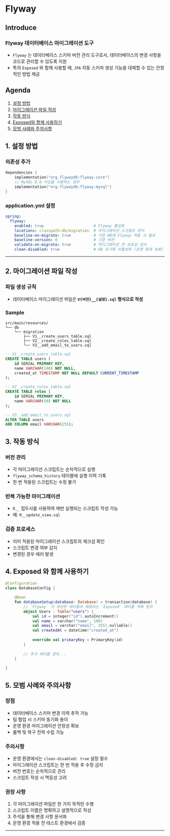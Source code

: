 # Flyway

## Introduce

### Flyway 데이터베이스 마이그레이션 도구

- `Flyway` 는 데이터베이스 스키마 버전 관리 도구로서, 데이터베이스의 변경 사항을 코드로 관리할 수 있도록 지원
- 특히 `Exposed` 와 함께 사용할 때, `JPA` 자동 스키마 생성 기능을 대체할 수 있는 안정적인 방법 제공

## Agenda

1. [설정 방법](#1-설정-방법)
2. [마이그레이션 파일 작성](#2-마이그레이션-파일-작성)
3. [작동 방식](#3-작동-방식)
4. [Exposed와 함께 사용하기](#4-exposed와-함께-사용하기)
5. [모범 사례와 주의사항](#5-모범-사례와-주의사항)

## 1. 설정 방법

### 의존성 추가

```kotlin
dependencies {
    implementation("org.flywaydb:flyway-core")
    // MySQL 8.0 이상을 사용하는 경우
    implementation("org.flywaydb:flyway-mysql")
}
```

### application.yml 설정

```yaml
spring:
  flyway:
    enabled: true                      # Flyway 활성화
    locations: classpath:db/migration  # 마이그레이션 스크립트 위치
    baseline-on-migrate: true          # 기존 DB에 Flyway 적용 시 필요
    baseline-version: 0                # 기준 버전
    validate-on-migrate: true          # 마이그레이션 전 유효성 검사
    clean-disabled: true               # DB 초기화 비활성화 (운영 환경 보호)
```

---

## 2. 마이그레이션 파일 작성

### 파일 생성 규칙

- 데이터베이스 마이그레이션 파일은 **`V{버전}__{설명}.sql` 형식으로 작성**

### Sample

```
src/main/resources/
└── db
    └── migration
        ├── V1__create_users_table.sql
        ├── V2__create_roles_table.sql
        └── V3__add_email_to_users.sql
```

```sql
-- V1__create_users_table.sql
CREATE TABLE users (
    id SERIAL PRIMARY KEY,
    name VARCHAR(100) NOT NULL,
    created_at TIMESTAMP NOT NULL DEFAULT CURRENT_TIMESTAMP
);

-- V2__create_roles_table.sql
CREATE TABLE roles (
    id SERIAL PRIMARY KEY,
    name VARCHAR(50) NOT NULL
);

-- V3__add_email_to_users.sql
ALTER TABLE users
ADD COLUMN email VARCHAR(255);
```

## 3. 작동 방식

### 버전 관리

- 각 마이그레이션 스크립트는 순차적으로 실행
- `flyway_schema_history` 테이블에 실행 이력 기록
- 한 번 적용된 스크립트는 수정 불가

### 반복 가능한 마이그레이션

- `R__` 접두사를 사용하여 매번 실행되는 스크립트 작성 가능
- 예: `R__update_view.sql`

### 검증 프로세스

- 이미 적용된 마이그레이션 스크립트의 체크섬 확인
- 스크립트 변경 여부 감지
- 변경된 경우 에러 발생

## 4. Exposed 와 함께 사용하기

```kotlin
@Configuration
class DatabaseConfig {

    @Bean
    fun databaseSetup(database: Database) = transaction(database) {
        // `Flyway` 가 생성한 테이블과 매핑되는 `Exposed` 테이블 객체 정의
        object Users : Table("users") {
            val id = integer("id").autoIncrement()
            val name = varchar("name", 100)
            val email = varchar("email", 255).nullable()
            val createdAt = datetime("created_at")
            
            override val primaryKey = PrimaryKey(id)
        }
        
        // 추가 테이블 정의...
    }
    
}
```

## 5. 모범 사례와 주의사항

### 장점
- 데이터베이스 스키마 변경 이력 추적 가능
- 팀 협업 시 스키마 동기화 용이
- 운영 환경 마이그레이션 안정성 확보
- 롤백 및 복구 전략 수립 가능

### 주의사항
- 운영 환경에서는 `clean-disabled: true` 설정 필수
- 마이그레이션 스크립트는 한 번 적용 후 수정 금지
- 버전 번호는 순차적으로 관리
- 스크립트 작성 시 멱등성 고려

### 권장 사항
1. 각 마이그레이션 파일은 한 가지 목적만 수행
2. 스크립트 이름은 명확하고 설명적으로 작성
3. 주석을 통해 변경 사항 문서화
4. 운영 환경 적용 전 테스트 환경에서 검증

---
